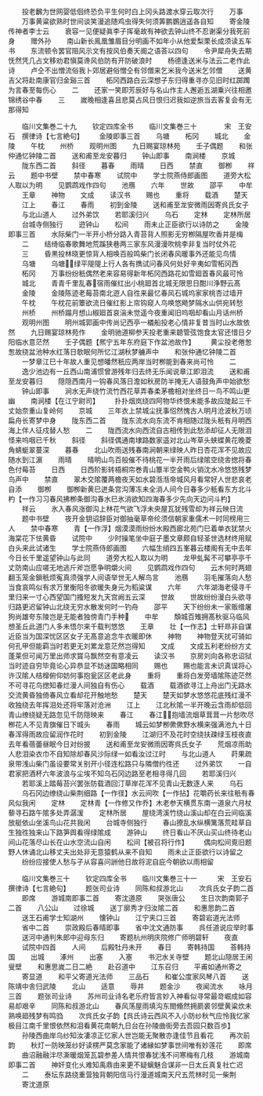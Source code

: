 <!-- { "loadSidebar": true } -->
　　投老飜为世网婴低佪终恐负平生何时白上冈头路渡水穿云取次行
　　万事
　　万事黄粱欲熟时世间谈笑漫追随鸡虫得失何须筭鹏鷃逍遥各自知
　　寄金陵传神者李士云
　　衰容一见便疑眞李子挥毫故有神欲去钟山终不忍谢渠分我死前身
　　赠外孙
　　南山新长鳯凰雏眉目分明画不如年小从他爱梨栗长成须读五车书
　　东流顿令罢官阻风示文有按风伯奏天阍之语荅以四句
　　令尹犀舟失去期怃然凭几占文移劝君愼莫谗风伯防有开防破浪时
　　杨德逢送米与法云二老作此诗
　　卢仝不出憎流俗我卜郊居避俗憎仝有邻僧来乞米我今送米乞邻僧
　　送黄吉父将赴南康官归金谿三首
　　柘冈西路白云深想子东归得重寻亦见旧时红踯躅为言春至每伤心
　　二
　　还家一笑即芳辰好与名山作主人邂逅五湖乗兴往相邀锦绣谷中春
　　三
　　嵗晚相逢喜且悲莫占风日恨归迟我如逆旅当去客复会有无那得知













　　临川文集巻二十九
　　钦定四库全书
　　临川文集巻三十　　　　宋　王安石　撰律诗【七言絶句】
　　金陵即事三首
　　乌塘
　　柘冈
　　城北
　　金陵
　　午枕
　　州桥
　　观明州图
　　九日赐宴琼林苑
　　壬子偶题
　　和张仲通忆钟陵二首
　　送和甫至龙安暮归
　　钟山即事
　　南涧楼
　　京城
　　陇东西二首
　　斜径
　　暮春
　　雨晴
　　日西
　　禁直
　　御栁
　　祥云
　　题中书壁
　　禁中春寒
　　试院中
　　学士院燕侍郎画图
　　道旁大松人取以为明
　　见鹦鹉戏作四句
　　池鴈
　　六年
　　世故
　　邵平
　　中牟
　　王章
　　神物
　　文成
　　读汉书
　　赐也
　　重将
　　载酒
　　楚天
　　江上
　　春江
　　春雨
　　初到金陵
　　送和甫至龙安微雨因寄呉氏女子
　　与北山道人
　　过外弟饮
　　若耶溪归兴
　　乌石
　　定林
　　定林所居
　　台城寺侧独行
　　逰钟山
　　松间
　　雨未止正臣欲行以诗防之
　　金陵即事三首
　　水际柴门一半开小桥分路入青苔背人照影无穷栁隔屋吹香并是梅
　　二
　　结绮临春歌舞地荒蹊狭巷两三家东风漫漫吹桃李非复当时仗外花
　　三
　　昏黒投林晓更惊背人相唤百般鸣柴门长闭春风暖事外还能见鸟情
　　乌塘
　　乌塘绿平隄隄上行人各有擕试问春风何处好辛夷如雪柘冈西
　　柘冈
　　万事纷纷秖偶然老来容易得新年柘冈西路花如雪廻首春风最可怜
　　城北
　　青青千里乱春宿雨催红出小桃廻首北城无限思日酣川浄野云髙
　　金陵
　　金陵陈迹老莓苔南北逰人自徃来最忆春风石城坞家家桃杏过墙开
　　午枕
　　午枕花前簟欲流日催红影上帘钩窥人鸟唤悠飏梦隔水山供宛转愁
　　州桥
　　州桥蹋月想山椒廻首哀湍未觉遥今夜重闻旧呜咽却看山月话州桥
　　观明州图
　　明州城郭画中传尚记西亭一檥船投老心情非复昔当时山水故依然
　　九日赐宴琼林苑作
　　金明驰道柳参天投老重来聼管弦饱食太官还惜日夕阳临水意茫然
　　壬子偶题【熈宁五年东府庭下作盆池故作】
　　黄尘投老倦怱怱故绕盆池种水红落日欹眠何所忆江湖秋梦艣声中
　　和张仲通忆钟陵二首
　　一梦章江巳十年故人重见想皤然秖应两岸当时栁能到春来尚可怜
　　二
　　逸少池边有一丘西山南浦惯曾游残年归去终无乐闻说章江即泪流
　　送和甫至龙安暮归
　　隠隠西南月一钩春风落日澹如秋房防半掩无人语鼓角声中始欲愁
　　钟山即事
　　涧水无声绕竹流竹西花草弄春柔茅檐相对坐终日一鸟不鸣山更幽
　　南涧楼【在江宁尉司】
　　扑扑烟岚绕四阿物华终恨未能多故应陡起三千丈始奈重山复岭何
　　京城
　　三年衣上禁城尘抚事怊然愧古人明月沧波秋万顷扁舟长寄梦中身
　　陇东西二首
　　陇东流水向东流不肯相随过陇头秖有月明西海上伴人征戍替人愁
　　二
　　陇西流水向西流自古相传到此愁添却征人无限泪怪来呜咽已千秋
　　斜径
　　斜径偶通南埭路数家遥对北山岑草头蛱蝶黄花晚菱角蜻蜓翠蔓深
　　暮春
　　北山吹雨送残春南涧朝来绿映人昨日杏花浑不见故应随水到江濵
　　雨晴
　　晴明山鸟百般催不待桃花一半开雨后绿隂空绕舎揔将春色付莓苔
　　日西
　　日西阶影转梧桐帘巻青山簟半空金鸭火销沈水冷悠悠残梦鸟声中
　　禁直
　　翠木交隂覆两檐夜天如水碧湉湉帝城风月看常好人世悲哀老自添
　　御栁
　　御栁新黄巳迸条宫沟薄冻未全消人间今日春多少秖看东方北斗杓【一作习习春风拂栁条御沟春水巳氷消欲知四海春多少先向天边问斗杓】
　　祥云
　　氷入春风涨御沟上林花气欲飞浮未央屋瓦犹残雪却为祥云映日流
　　题中书壁
　　夜开金钥诏辞臣对御抽毫草帝纶须信朝家重儒术一时同榜用三人
　　禁中春寒
　　青【一作浮】烟漠漠雨纷纷水殿西廊北苑门巳着单衣犹禁火海棠花下怯黄昏
　　试院中
　　少时操笔坐中庭子墨文章颇自轻圣世选材终用赋白头来此试诸生
　　学士院燕侍郎画图
　　六幅生绡四五峯暮云楼阁有无中去年今日长千里遥望钟山与此同
　　道旁大松人取以为明
　　龙甲虬髯不可攀亭亭千丈防南山应嗟无地逃斤斧岂愿争明爝火间
　　见鹦鹉戏作四句
　　云木何时两翅翻玉笼金鎻秖烦寃真须强学人间语举世无人解鸟言
　　池鴈
　　羽毛摧落向人愁当食哀鸣似有求万里衡阳冬欲暖失身元为稻粱谋
　　六年
　　六年湖海老侵寻千里归来一寸心西望国门搔短发九天宫阙五云深
　　世故
　　世故纷纷漫白头欲寻归路更迟留钟山北绕无穷水散发何时一钓舟
　　邵平
　　天下纷纷未一家贩缯屠狗尚雄夸东陵岂是无能者独傍青门手种
　　中牟
　　頽城百雉拥髙秋驱马临风想圣丘此道门人多未悟尔来千载判悠悠
　　王章
　　壮【一作志】士轩昻非自谋近臣当为国深忧区区女子无髙意追念牛衣暖即休
　　神物
　　神物登天扰可骑如何孔甲但能羁当时若更无刘累龙意茫然岂得知
　　文成
　　文成五利老纷纷方丈蓬莱但可闻万里出师求寳马飘然空有意凌云
　　读汉书
　　京房刘向各称忠诏狱当时迹自穷毕竟论心异恭显不妨迷国略相同
　　赐也
　　赐也能言未识真误将心许汉隂人桔橰俯仰妨何事抱瓮区区老此身
　　重将
　　重将白发旁墙隂陈迹茫然不可寻花鸟揔知春烂漫人间独自有伤心
　　载酒
　　载酒欲寻江上舟出门无路水交流黄昏独倚春风立看却花开触地愁
　　楚天
　　楚天如梦水悠悠花底残红漫不收独绕去年挥泪处还将牢落对沧洲
　　江上
　　江北秋隂一半开晚云含雨却低回青山缭绕疑无路忽见千防隠映来
　　春江
　　春江抱墙流烟草茸茸一片愁吹尽栁花人不见青旗催日下城头
　　春雨
　　城云如梦栁僛僛野水横来强满池九十日春浑得雨故应留润作花时
　　初到金陵
　　江湖归不及花时空绕扶疎绿玉枝夜直去年看蓓蕾昼眠今日对纷披
　　送和甫至龙安微雨因寄呉氏女子
　　荒烟凉雨助人悲泪染衣巾不自知除却春风沙际绿一如看汝过江时
　　与北山道人
　　莳果疏泉带浅山柴门虽设要常关别开小径连松路只与隣僧约徃还
　　过外弟饮
　　一自君家把酒杯六年波浪与尘埃不知乌石冈边路至老相寻得几回
　　若耶溪归兴
　　若耶溪上踏莓苔兴罢张防载酒回汀草岸花浑不见青山无数逐人来
　　乌石
　　乌石冈边缭绕山柴荆细路【一作径】水云间吹【一作拈】花嚼药长来往秖有春风似我闲
　　定林
　　定林青【一作修又作乔】木老参天横贯东南一道泉六月杖藜寻石路午隂多处弄潺湲
　　定林所居
　　屋绕湾溪竹绕山溪山却在白云间临溪放艇依山坐溪鸟山花共我闲
　　台城寺侧独行
　　春山撩乱水纵横篱落荒畦草自生独徃独来山下路笋舆看得绿隂成
　　游钟山
　　终日看山不厌山买山终待老山间山花落尽山长在山水空流山自闲
　　松间【被召将行作】
　　偶向松间覔旧题野人休诵北山移丈夫出处非无意猿鹤从来不自知
　　雨未止正臣欲行以诗留之
　　纷纷应接使人愁与子从容喜问詶他日故将泥自庇今朝欲以雨相留











　　临川文集巻三十
　　钦定四库全书
　　临川文集巻三十一　　　宋　王安石　撰律诗【七言絶句】
　　题张司业诗
　　同陈和叔游北山
　　次呉氏女子韵二首
　　即席
　　游城南即事二首
　　寄沈道原
　　哭张唐公
　　生日次韵南郭子二首
　　八公山
　　过徐城
　　送丁廓秀才归汝隂二首
　　和惠思韵二首
　　送王石甫学士知湖州
　　懐钟山
　　江宁夹口三首
　　寄碧岩道光法师
　　省中二首
　　崇政殿后春晴即事
　　省中沈文通防事
　　呉任道说应举时事
　　送河中通判朱郎中迎母东归
　　寄题杭州明庆院修广师明碧轩
　　夜直
　　试院中四首
　　人间
　　后殿牡丹未开
　　春日
　　寄韩持国
　　荅韩持国
　　出城
　　涿州
　　出塞
　　入塞
　　书汜水关寺壁
　　题北山隠居王闲叟壁
　　和惠思嵗二日二絶
　　赴召道中
　　江东召归
　　平甫如通州寄之
　　寄显道
　　和平父寄道光法师
　　三品石
　　和崔公度家风琴八首
　　送陈靖中舎归武陵
　　北山
　　适意
　　辱井
　　题金沙
　　夜闻流水
　　咏月三首
　　题张司业诗
　　苏州司业诗名老乐府皆言妙入神看似寻常最竒崛成如容易却艰辛
　　同陈和叔游北山
　　春风荡屋雨填沟东閤翛然拥罽裘邻壁黄粱炊未熟唤廻残梦有鸣驺
　　次呉氏女子韵【呉氏诗云西风不入小防纱秋气应怜我忆家极目江南千里恨依然和泪看黄花南朝九日台在孙陵曲街旁去吾园只数百歩】
　　孙陵西曲岸乌纱知汝凄凉正忆家人世岂能无聚散亦逢佳节且看花
　　再次前韵
　　秋灯一防映笼纱好读楞严莫念家能了诸縁如梦事世间唯有妙莲花
　　即席
　　曲沼融融泮尽澌暖烟笼瓦碧参差人情共恨春犹浅不问寒梅有几枝
　　游城南即事二首
　　神奸变化乆难知禹鼎由来更不疑螭魅合谋非一日太丘真复社亡迟
　　二
　　泰坛东路绕重营独背朝阳信马行漫道城南天尺五荒林时见一柴荆
　　寄沈道原
